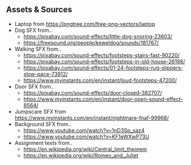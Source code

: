 ## Assets & Sources
- Laptop from https://pngtree.com/free-png-vectors/laptop
- Dog SFX from..
	- https://pixabay.com/sound-effects/little-dog-snoring-23603/
	- https://freesound.org/people/keweldog/sounds/181767/
- Walking SFX from..
	- https://pixabay.com/sound-effects/footsteps-stairs-fast-90220/
	- https://pixabay.com/sound-effects/footsteps-in-old-house-26198/
	- https://pixabay.com/sound-effects/01-24-footsteps-rug-slippers-slow-pace-73912/
	- https://www.myinstants.com/en/instant/loud-footsteps-47200/
- Door SFX from..
	- https://pixabay.com/sound-effects/door-closed-382707/
	- https://www.myinstants.com/en/instant/door-open-sound-effect-8564/
- Jumpscare SFX from https://www.myinstants.com/en/instant/nightmare-fnaf-99968/
- Background SFX from..
	- https://www.youtube.com/watch?v=1nD3Sp_saz4
	- https://www.youtube.com/watch?v=KF1eWXwP73U
- Assignment texts from..
	- https://en.wikipedia.org/wiki/Central_limit_theorem
	- https://en.wikipedia.org/wiki/Romeo_and_Juliet
